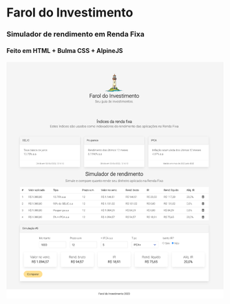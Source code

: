 # Farol do Investimento
### Simulador de rendimento em Renda Fixa

#### Feito em HTML + Bulma CSS + AlpineJS

![Alt text](demo.png "Simulador de rendimento")